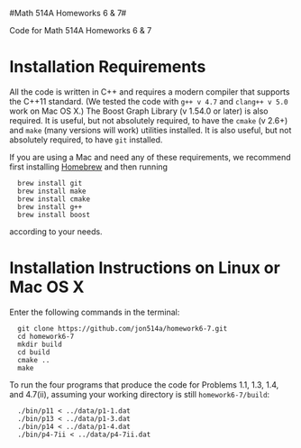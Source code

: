 #Math 514A Homeworks 6 & 7#

Code for Math 514A Homeworks 6 &amp; 7

# Installation Requirements #
All the code is written in C++ and requires a modern compiler that supports the C++11 standard.  (We tested the code with `g++ v 4.7` and `clang++ v 5.0` work on Mac OS X.)  The Boost Graph Library (v 1.54.0 or later) is also required.  It is useful, but not absolutely required, to have the `cmake` (v 2.6+) and `make` (many versions will work) utilities installed.  It is also useful, but not absolutely required, to have `git` installed.

If you are using a Mac and need any of these requirements, we recommend first installing [Homebrew](http://brew.sh/) and then running

      brew install git
      brew install make
      brew install cmake
      brew install g++
      brew install boost

according to your needs.

# Installation Instructions on Linux or Mac OS X #
Enter the following commands in the terminal:

      git clone https://github.com/jon514a/homework6-7.git
      cd homework6-7 
      mkdir build
      cd build
      cmake ..
      make


To run the four programs that produce the code for Problems 1.1, 1.3, 1.4, and 4.7(ii), assuming your working directory is still `homework6-7/build`:

      ./bin/p11 < ../data/p1-1.dat
      ./bin/p13 < ../data/p1-3.dat  
      ./bin/p14 < ../data/p1-4.dat
      ./bin/p4-7ii < ../data/p4-7ii.dat


